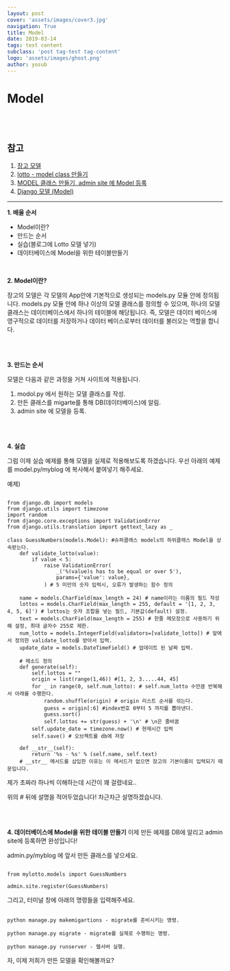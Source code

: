 ```yaml
---
layout: post
cover: 'assets/images/cover3.jpg'
navigation: True
title: Model
date: 2019-03-14
tags: test content
subclass: 'post tag-test tag-content'
logo: 'assets/images/ghost.png'
author: yosub
---
```


Model 
========

<br>
<br>

참고 
------
1. [장고 모델](https://tutorial.djangogirls.org/ko/django_models/)
2. [lotto - model class 만들기](https://new93helloworld.tistory.com/283)
3. [MODEL 클래스 만들기, admin site 에 Model 등록](https://wayhome25.github.io/django/2017/02/28/django-03-lotto-project-3/)
4. [Django 모델 (Model)](http://pythonstudy.xyz/python/article/308-Django-%EB%AA%A8%EB%8D%B8-Model)
------

**1. 배울 순서**
- Model이란?
- 만드는 순서
- 실습(블로그에 Lotto 모델 넣기)
- 데이터베이스에 Model을 위한 테이블만들기

<br>

**2. Model이란?**

장고의 모델은 각 모델의 App안에 기본적으로 생성되는 models.py 모듈 안에 정의됩니다.
models.py 모듈 안에 하나 이상의 모델 클래스를 정의할 수 있으며, 하나의 모델 클래스는 데이터베이스에서 하나의 테이블에 해당됩니다.
즉, 모델은 데이터 베이스에 영구적으로 데이터를 저장하거나 데이터 베이스로부터 데이터를 불러오는 역할을 합니다.

<br>
<br>

**3. 만드는 순서**

모델은 다음과 같은 과정을 거쳐 사이트에 적용됩니다.

1. modol.py 에서 원하는 모델 클래스를 작성.
2. 만든 클래스를 migarte를 통해 DB(데이터베이스)에 알림.
3. admin site 에 모델을 등록.

<br>
<br>

**4. 실습**

그럼 이제 실습 예제를 통해 모델을 실제로 적용해보도록 하겠습니다.
우선 아래의 예제를 model.py/myblog 에 복사해서 붙여넣기 해주세요. 

예제)
<pre><code>
from django.db import models
from django.utils import timezone
import random
from django.core.exceptions import ValidationError
from django.utils.translation import gettext_lazy as _

class GuessNumbers(models.Model): #슈퍼클래스 models의 하위클래스 Model을 상속받는다.
    def validate_lotto(value):
        if value < 5:
            raise ValidationError(
                _('%(value)s has to be equal or over 5'),
                params={'value': value},
            ) # 5 미만의 숫자 입력시, 오류가 발생하는 함수 정의
            
    name = models.CharField(max_length = 24) # name이라는 이름의 필드 작성
    lottos = models.CharField(max_length = 255, default = '[1, 2, 3, 4, 5, 6]') # lottos는 숫자 조합을 넣는 필드, 기본값(default) 설정.
    text = models.CharField(max_length = 255) # 한줄 메모장으로 사용하기 위해 설정, 최대 글자수 255로 제한.
    num_lotto = models.IntegerField(validators=[validate_lotto]) # 앞에서 정의한 validate_lotto를 받아서 입력.
    update_date = models.DateTimeField() # 업데이트 된 날짜 입력.

    # 메소드 정의
    def generate(self):
        self.lottos = ""
        origin = list(range(1,46)) #[1, 2, 3.....44, 45]
        for _ in range(0, self.num_lotto): # self.num_lotto 수만큼 반복해서 아래를 수행한다.
            random.shuffle(origin) # origin 리스트 순서를 섞는다.
            guess = origin[:6] #index번호 0부터 5 까지를 뽑아낸다.
            guess.sort()
            self.lottos += str(guess) + '\n' # \n은 줄바꿈
        self.update_date = timezone.now() # 현재시간 입력
        self.save() # 오브젝트를 db에 저장

    def __str__(self):
        return '%s - %s' % (self.name, self.text)
    # __str__ 메서드를 삽입한 이유는 이 메서드가 없으면 장고의 기본이름이 입력되기 때문입니다.
</code></pre>

제가 초짜라 하나씩 이해하는데 시간이 꽤 걸렸네요..

위의 # 뒤에 설명을 적어두었습니다! 차근차근 설명하겠습니다.

<br>
<br>

**4. 데이터베이스에 Model을 위한 테이블 만들기**
이제 만든 예제를 DB에 알리고 admin site에 등록하면 완성입니다!

admin.py/myblog 에 앞서 만든 클래스를 넣으세요.
<pre><code>
from mylotto.models import GuessNumbers

admin.site.register(GuessNumbers)
</code></pre>

그리고, 터미널 창에 아래의 명령들을 입력해주세요.
<pre><code>
python manage.py makemigartions - migrate를 준비시키는 명령.

python manage.py migrate - migrate를 실제로 수행하는 명령.

python manage.py runserver - 웹서버 실행.
</code></pre>

자, 이제 저희가 만든 모델을 확인해볼까요?

